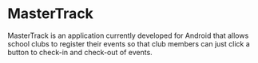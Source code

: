# MasterTrack
MasterTrack is an application currently developed for Android that allows school clubs to register their events so that club members can just click a button to check-in and check-out of events.
